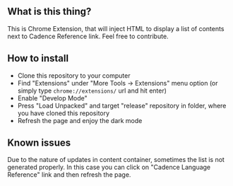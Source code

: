 ## What is this thing?
This is Chrome Extension, that will inject HTML to display a list of contents next to Cadence Reference link.
Feel free to contribute.

## How to install

- Clone this repository to your computer
- Find "Extensions" under "More Tools -> Extensions" menu option (or simply type `chrome://extensions/` url and hit enter)
- Enable "Develop Mode"
- Press "Load Unpacked" and target "release" repository in folder, where you have cloned this repository
- Refresh the page and enjoy the dark mode


## Known issues
Due to the nature of updates in content container, sometimes the list is not generated properly.
In this case you can click on "Cadence Language Reference" link and then refresh the page.
